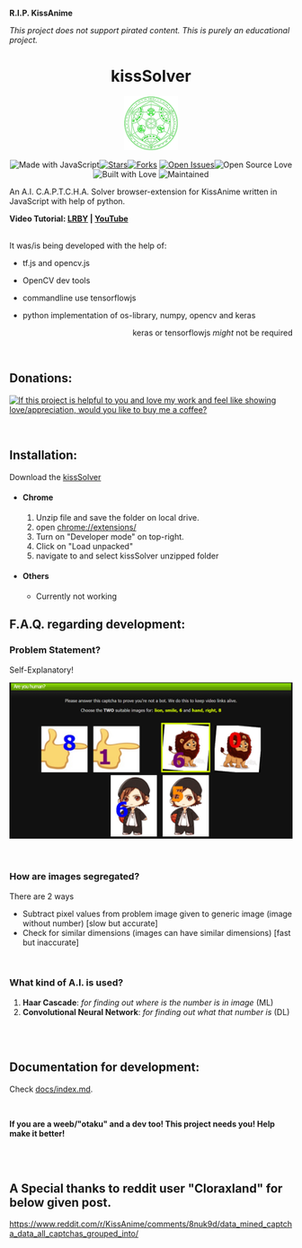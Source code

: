 **R.I.P. KissAnime**

*This project does not support pirated content. This is purely an educational project.*



<div align="center">

# kissSolver


<p align="center">
    <img src="./assets/fav-96.png">
</p>


![Made with JavaScript](https://img.shields.io/badge/Made%20with-JavaScript-feab00?style=for-the-badge&logo=javascript)[![Stars](https://img.shields.io/github/stars/ra101/kissSolver?style=for-the-badge)](https://github.com/ra101/kissSolver/stargazers)[![Forks](https://img.shields.io/github/forks/ra101/kissSolver?style=for-the-badge)](https://github.com/ra101/kissSolver/network/members) [![Open Issues](https://img.shields.io/github/issues/ra101/kissSolver?style=for-the-badge)](https://github.com/ra101/kissSolver/issues)![Open Source Love](https://img.shields.io/badge/Open%20Source-%E2%98%95-red?style=for-the-badge&logo=open-source-initiative)  ![Built with Love](https://img.shields.io/badge/Built%20With-%E2%99%A1-critical?style=for-the-badge&logo=github) ![Maintained](https://img.shields.io/maintenance/no/2020?style=for-the-badge&logo=github)

</div>


An A.I. C.A.P.T.C.H.A. Solver browser-extension for KissAnime written in JavaScript with help of python.

**Video Tutorial: [LRBY](https://lbry.tv/@ra101/kissSolver)  |  [YouTube](https://youtu.be/rjx8Dks-Xq0)**
<br>
<br>

It was/is being developed with the help of:

- tf.js and opencv.js

- OpenCV dev tools

- commandline use tensorflowjs 

- python implementation of os-library, numpy, opencv and keras
<p align='right'>keras or tensorflowjs <i>might</i> not be required</p>
<br>

## Donations:

<a href="https://www.buymeacoffee.com/ra101"><img src="https://www.buymeacoffee.com/assets/img/custom_images/black_img.png" title="If this project is helpful to you and love my work and feel like showing love/appreciation, would you like to buy me a coffee?" ></a>

<br>

## Installation:

Download the [kissSolver](https://github.com/ra101/kissSolver/releases)

- #### Chrome

  1. Unzip file and save the folder on local drive.
  2. open [chrome://extensions/](chrome://extensions/)
  3. Turn on "Developer mode" on top-right.
  4. Click on "Load unpacked"
  5. navigate to and select kissSolver unzipped folder

- #### Others

  - Currently not working

    

## F.A.Q. regarding development:



### Problem Statement?

Self-Explanatory!

![kissanime.ru/Special/AreYouHuman2?reUrl=](./assets/problemStatement.png)

<br>

### How are images segregated?

There are 2 ways 

- Subtract pixel values from problem image given to generic image (image without number) [slow but accurate]
- Check for similar dimensions (images can have similar dimensions) [fast but inaccurate]

<br>

### What kind of A.I. is used?

1. **Haar Cascade**: *for finding out where is the number is in image* (ML)
2. **Convolutional Neural Network**: *for finding out what that number is* (DL)


<br><br>

## Documentation for development:

Check [docs/index.md](docs/index.md).


<br>

**If you are a weeb/"otaku" and a dev too! This project needs you! Help make it better!**

<br><br>

## A Special thanks to reddit user "Cloraxland" for below given post.
https://www.reddit.com/r/KissAnime/comments/8nuk9d/data_mined_captcha_data_all_captchas_grouped_into/
